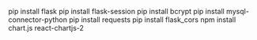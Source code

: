 pip install flask
pip install flask-session
pip install bcrypt
pip install mysql-connector-python
pip install requests
pip install flask_cors
npm install chart.js react-chartjs-2
